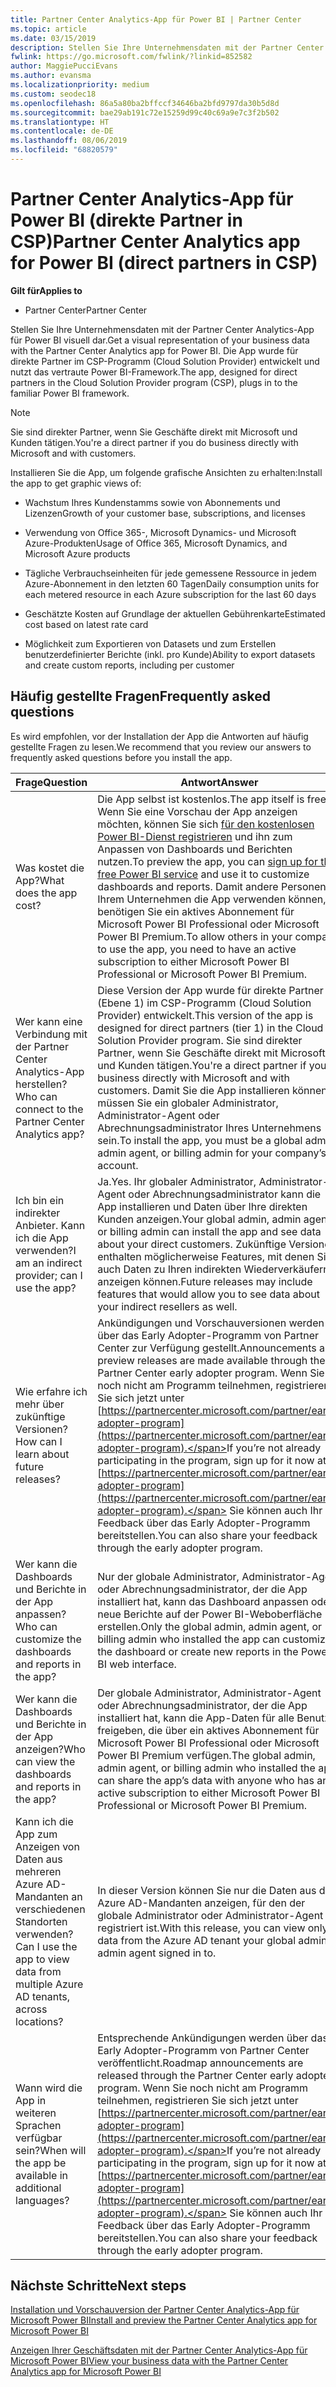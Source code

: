 ```yaml
---
title: Partner Center Analytics-App für Power BI | Partner Center
ms.topic: article
ms.date: 03/15/2019
description: Stellen Sie Ihre Unternehmensdaten mit der Partner Center Analytics-App für Power BI visuell dar.
fwlink: https://go.microsoft.com/fwlink/?linkid=852582
author: MaggiePucciEvans
ms.author: evansma
ms.localizationpriority: medium
ms.custom: seodec18
ms.openlocfilehash: 86a5a80ba2bffccf34646ba2bfd9797da30b5d8d
ms.sourcegitcommit: bae29ab191c72e15259d99c40c69a9e7c3f2b502
ms.translationtype: HT
ms.contentlocale: de-DE
ms.lasthandoff: 08/06/2019
ms.locfileid: "68820579"
---
```

# <a name="partner-center-analytics-app-for-power-bi-direct-partners-in-csp"></a><span data-ttu-id="adc41-103">Partner Center Analytics-App für Power BI (direkte Partner in CSP)</span><span class="sxs-lookup"><span data-stu-id="adc41-103">Partner Center Analytics app for Power BI (direct partners in CSP)</span></span>

<span data-ttu-id="adc41-104">**Gilt für**</span><span class="sxs-lookup"><span data-stu-id="adc41-104">**Applies to**</span></span>

- <span data-ttu-id="adc41-105">Partner Center</span><span class="sxs-lookup"><span data-stu-id="adc41-105">Partner Center</span></span>

<span data-ttu-id="adc41-106">Stellen Sie Ihre Unternehmensdaten mit der Partner Center Analytics-App für Power BI visuell dar.</span><span class="sxs-lookup"><span data-stu-id="adc41-106">Get a visual representation of your business data with the Partner Center Analytics app for Power BI.</span></span> <span data-ttu-id="adc41-107">Die App wurde für direkte Partner im CSP-Programm (Cloud Solution Provider) entwickelt und nutzt das vertraute Power BI-Framework.</span><span class="sxs-lookup"><span data-stu-id="adc41-107">The app, designed for direct partners in the Cloud Solution Provider program (CSP), plugs in to the familiar Power BI framework.</span></span> 

> [!NOTE]  
> <span data-ttu-id="adc41-108">Sie sind direkter Partner, wenn Sie Geschäfte direkt mit Microsoft und Kunden tätigen.</span><span class="sxs-lookup"><span data-stu-id="adc41-108">You're a direct partner if you do business directly with Microsoft and with customers.</span></span> 

<span data-ttu-id="adc41-109">Installieren Sie die App, um folgende grafische Ansichten zu erhalten:</span><span class="sxs-lookup"><span data-stu-id="adc41-109">Install the app to get graphic views of:</span></span> 

-   <span data-ttu-id="adc41-110">Wachstum Ihres Kundenstamms sowie von Abonnements und Lizenzen</span><span class="sxs-lookup"><span data-stu-id="adc41-110">Growth of your customer base, subscriptions, and licenses</span></span>

-   <span data-ttu-id="adc41-111">Verwendung von Office 365-, Microsoft Dynamics- und Microsoft Azure-Produkten</span><span class="sxs-lookup"><span data-stu-id="adc41-111">Usage of Office 365, Microsoft Dynamics, and Microsoft Azure products</span></span>

-   <span data-ttu-id="adc41-112">Tägliche Verbrauchseinheiten für jede gemessene Ressource in jedem Azure-Abonnement in den letzten 60 Tagen</span><span class="sxs-lookup"><span data-stu-id="adc41-112">Daily consumption units for each metered resource in each Azure subscription for the last 60 days</span></span>

-   <span data-ttu-id="adc41-113">Geschätzte Kosten auf Grundlage der aktuellen Gebührenkarte</span><span class="sxs-lookup"><span data-stu-id="adc41-113">Estimated cost based on latest rate card</span></span>

-   <span data-ttu-id="adc41-114">Möglichkeit zum Exportieren von Datasets und zum Erstellen benutzerdefinierter Berichte (inkl. pro Kunde)</span><span class="sxs-lookup"><span data-stu-id="adc41-114">Ability to export datasets and create custom reports, including per customer</span></span>

## <a name="frequently-asked-questions"></a><span data-ttu-id="adc41-115">Häufig gestellte Fragen</span><span class="sxs-lookup"><span data-stu-id="adc41-115">Frequently asked questions</span></span>

<span data-ttu-id="adc41-116">Es wird empfohlen, vor der Installation der App die Antworten auf häufig gestellte Fragen zu lesen.</span><span class="sxs-lookup"><span data-stu-id="adc41-116">We recommend that you review our answers to frequently asked questions before you install the app.</span></span> 

| <span data-ttu-id="adc41-117">**Frage**</span><span class="sxs-lookup"><span data-stu-id="adc41-117">**Question**</span></span> | <span data-ttu-id="adc41-118">**Antwort**</span><span class="sxs-lookup"><span data-stu-id="adc41-118">**Answer**</span></span> |
| --- | ---------- |
| <span data-ttu-id="adc41-119">Was kostet die App?</span><span class="sxs-lookup"><span data-stu-id="adc41-119">What does the app cost?</span></span> | <span data-ttu-id="adc41-120">Die App selbst ist kostenlos.</span><span class="sxs-lookup"><span data-stu-id="adc41-120">The app itself is free.</span></span> <span data-ttu-id="adc41-121">Wenn Sie eine Vorschau der App anzeigen möchten, können Sie sich [für den kostenlosen Power BI-Dienst registrieren](https://go.microsoft.com/fwlink/p/?linkid=845347) und ihn zum Anpassen von Dashboards und Berichten nutzen.</span><span class="sxs-lookup"><span data-stu-id="adc41-121">To preview the app, you can [sign up for the free Power BI service](https://go.microsoft.com/fwlink/p/?linkid=845347) and use it to customize dashboards and reports.</span></span> <span data-ttu-id="adc41-122">Damit andere Personen in Ihrem Unternehmen die App verwenden können, benötigen Sie ein aktives Abonnement für Microsoft Power BI Professional oder Microsoft Power BI Premium.</span><span class="sxs-lookup"><span data-stu-id="adc41-122">To allow others in your company to use the app, you need to have an active subscription to either Microsoft Power BI Professional or Microsoft Power BI Premium.</span></span> |
| <span data-ttu-id="adc41-123">Wer kann eine Verbindung mit der Partner Center Analytics-App herstellen?</span><span class="sxs-lookup"><span data-stu-id="adc41-123">Who can connect to the Partner Center Analytics app?</span></span> | <span data-ttu-id="adc41-124">Diese Version der App wurde für direkte Partner (Ebene 1) im CSP-Programm (Cloud Solution Provider) entwickelt.</span><span class="sxs-lookup"><span data-stu-id="adc41-124">This version of the app is designed for direct partners (tier 1) in the Cloud Solution Provider program.</span></span> <span data-ttu-id="adc41-125">Sie sind direkter Partner, wenn Sie Geschäfte direkt mit Microsoft und Kunden tätigen.</span><span class="sxs-lookup"><span data-stu-id="adc41-125">You're a direct partner if you do business directly with Microsoft and with customers.</span></span> <span data-ttu-id="adc41-126">Damit Sie die App installieren können, müssen Sie ein globaler Administrator, Administrator-Agent oder Abrechnungsadministrator Ihres Unternehmens sein.</span><span class="sxs-lookup"><span data-stu-id="adc41-126">To install the app, you must be a global admin, admin agent, or billing admin for your company’s account.</span></span> |
| <span data-ttu-id="adc41-127">Ich bin ein indirekter Anbieter. Kann ich die App verwenden?</span><span class="sxs-lookup"><span data-stu-id="adc41-127">I am an indirect provider; can I use the app?</span></span> | <span data-ttu-id="adc41-128">Ja.</span><span class="sxs-lookup"><span data-stu-id="adc41-128">Yes.</span></span> <span data-ttu-id="adc41-129">Ihr globaler Administrator, Administrator-Agent oder Abrechnungsadministrator kann die App installieren und Daten über Ihre direkten Kunden anzeigen.</span><span class="sxs-lookup"><span data-stu-id="adc41-129">Your global admin, admin agent, or billing admin can install the app and see data about your direct customers.</span></span> <span data-ttu-id="adc41-130">Zukünftige Versionen enthalten möglicherweise Features, mit denen Sie auch Daten zu Ihren indirekten Wiederverkäufern anzeigen können.</span><span class="sxs-lookup"><span data-stu-id="adc41-130">Future releases may include features that would allow you to see data about your indirect resellers as well.</span></span> |
| <span data-ttu-id="adc41-131">Wie erfahre ich mehr über zukünftige Versionen?</span><span class="sxs-lookup"><span data-stu-id="adc41-131">How can I learn about future releases?</span></span> | <span data-ttu-id="adc41-132">Ankündigungen und Vorschauversionen werden über das Early Adopter-Programm von Partner Center zur Verfügung gestellt.</span><span class="sxs-lookup"><span data-stu-id="adc41-132">Announcements and preview releases are made available through the Partner Center early adopter program.</span></span> <span data-ttu-id="adc41-133">Wenn Sie noch nicht am Programm teilnehmen, registrieren Sie sich jetzt unter [https://partnercenter.microsoft.com/partner/early-adopter-program](https://partnercenter.microsoft.com/partner/early-adopter-program).</span><span class="sxs-lookup"><span data-stu-id="adc41-133">If you’re not already participating in the program, sign up for it now at [https://partnercenter.microsoft.com/partner/early-adopter-program](https://partnercenter.microsoft.com/partner/early-adopter-program).</span></span> <span data-ttu-id="adc41-134">Sie können auch Ihr Feedback über das Early Adopter-Programm bereitstellen.</span><span class="sxs-lookup"><span data-stu-id="adc41-134">You can also share your feedback through the early adopter program.</span></span> |
| <span data-ttu-id="adc41-135">Wer kann die Dashboards und Berichte in der App anpassen?</span><span class="sxs-lookup"><span data-stu-id="adc41-135">Who can customize the dashboards and reports in the app?</span></span> | <span data-ttu-id="adc41-136">Nur der globale Administrator, Administrator-Agent oder Abrechnungsadministrator, der die App installiert hat, kann das Dashboard anpassen oder neue Berichte auf der Power BI-Weboberfläche erstellen.</span><span class="sxs-lookup"><span data-stu-id="adc41-136">Only the global admin, admin agent, or billing admin who installed the app can customize the dashboard or create new reports in the Power BI web interface.</span></span> |
| <span data-ttu-id="adc41-137">Wer kann die Dashboards und Berichte in der App anzeigen?</span><span class="sxs-lookup"><span data-stu-id="adc41-137">Who can view the dashboards and reports in the app?</span></span> | <span data-ttu-id="adc41-138">Der globale Administrator, Administrator-Agent oder Abrechnungsadministrator, der die App installiert hat, kann die App-Daten für alle Benutzer freigeben, die über ein aktives Abonnement für Microsoft Power BI Professional oder Microsoft Power BI Premium verfügen.</span><span class="sxs-lookup"><span data-stu-id="adc41-138">The global admin, admin agent, or billing admin who installed the app can share the app’s data with anyone who has an active subscription to either Microsoft Power BI Professional or Microsoft Power BI Premium.</span></span> |
| <span data-ttu-id="adc41-139">Kann ich die App zum Anzeigen von Daten aus mehreren Azure AD-Mandanten an verschiedenen Standorten verwenden?</span><span class="sxs-lookup"><span data-stu-id="adc41-139">Can I use the app to view data from multiple Azure AD tenants, across locations?</span></span> | <span data-ttu-id="adc41-140">In dieser Version können Sie nur die Daten aus dem Azure AD-Mandanten anzeigen, für den der globale Administrator oder Administrator-Agent registriert ist.</span><span class="sxs-lookup"><span data-stu-id="adc41-140">With this release, you can view only data from the Azure AD tenant your global admin or admin agent signed in to.</span></span> | 
| <span data-ttu-id="adc41-141">Wann wird die App in weiteren Sprachen verfügbar sein?</span><span class="sxs-lookup"><span data-stu-id="adc41-141">When will the app be available in additional languages?</span></span> | <span data-ttu-id="adc41-142">Entsprechende Ankündigungen werden über das Early Adopter-Programm von Partner Center veröffentlicht.</span><span class="sxs-lookup"><span data-stu-id="adc41-142">Roadmap announcements are released through the Partner Center early adopter program.</span></span> <span data-ttu-id="adc41-143">Wenn Sie noch nicht am Programm teilnehmen, registrieren Sie sich jetzt unter [https://partnercenter.microsoft.com/partner/early-adopter-program](https://partnercenter.microsoft.com/partner/early-adopter-program).</span><span class="sxs-lookup"><span data-stu-id="adc41-143">If you’re not already participating in the program, sign up for it now at [https://partnercenter.microsoft.com/partner/early-adopter-program](https://partnercenter.microsoft.com/partner/early-adopter-program).</span></span> <span data-ttu-id="adc41-144">Sie können auch Ihr Feedback über das Early Adopter-Programm bereitstellen.</span><span class="sxs-lookup"><span data-stu-id="adc41-144">You can also share your feedback through the early adopter program.</span></span> | 



## <a name="next-steps"></a><span data-ttu-id="adc41-145">Nächste Schritte</span><span class="sxs-lookup"><span data-stu-id="adc41-145">Next steps</span></span>

[<span data-ttu-id="adc41-146">Installation und Vorschauversion der Partner Center Analytics-App für Microsoft Power BI</span><span class="sxs-lookup"><span data-stu-id="adc41-146">Install and preview the Partner Center Analytics app for Microsoft Power BI</span></span>](power-bi-app-for-direct-partners-install.md)

[<span data-ttu-id="adc41-147">Anzeigen Ihrer Geschäftsdaten mit der Partner Center Analytics-App für Microsoft Power BI</span><span class="sxs-lookup"><span data-stu-id="adc41-147">View your business data with the Partner Center Analytics app for Microsoft Power BI</span></span>](power-bi-app-for-direct-partners-use.md)
